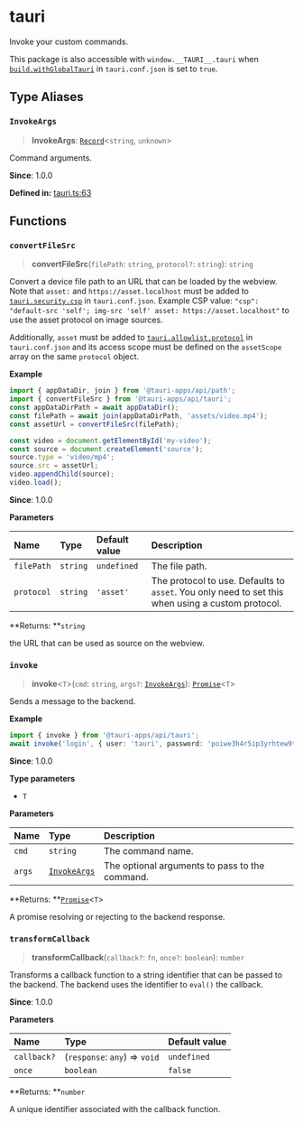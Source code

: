 # tauri

Invoke your custom commands.

This package is also accessible with `window.__TAURI__.tauri` when [`build.withGlobalTauri`](https://tauri.app/v1/api/config/#buildconfig.withglobaltauri) in `tauri.conf.json` is set to `true`.

## Type Aliases

### `InvokeArgs`

>  **InvokeArgs**: [`Record`]( https://www.typescriptlang.org/docs/handbook/utility-types.html#recordkeys-type )<`string`, `unknown`\>

Command arguments.

**Since**: 1.0.0

**Defined in:** [tauri.ts:63](https://github.com/tauri-apps/tauri/blob/2f70d8d/tooling/api/src/tauri.ts#L63)

## Functions

### `convertFileSrc`

> **convertFileSrc**(`filePath`: `string`, `protocol?`: `string`): `string`

Convert a device file path to an URL that can be loaded by the webview.
Note that `asset:` and `https://asset.localhost` must be added to [`tauri.security.csp`](https://tauri.app/v1/api/config/#securityconfig.csp) in `tauri.conf.json`.
Example CSP value: `"csp": "default-src 'self'; img-src 'self' asset: https://asset.localhost"` to use the asset protocol on image sources.

Additionally, `asset` must be added to [`tauri.allowlist.protocol`](https://tauri.app/v1/api/config/#allowlistconfig.protocol)
in `tauri.conf.json` and its access scope must be defined on the `assetScope` array on the same `protocol` object.

**Example**

```typescript
import { appDataDir, join } from '@tauri-apps/api/path';
import { convertFileSrc } from '@tauri-apps/api/tauri';
const appDataDirPath = await appDataDir();
const filePath = await join(appDataDirPath, 'assets/video.mp4');
const assetUrl = convertFileSrc(filePath);

const video = document.getElementById('my-video');
const source = document.createElement('source');
source.type = 'video/mp4';
source.src = assetUrl;
video.appendChild(source);
video.load();
```

**Since**: 1.0.0

**Parameters**

| Name | Type | Default value | Description |
| :------ | :------ | :------ | :------ |
| `filePath` | `string` | `undefined` | The file path. |
| `protocol` | `string` | `'asset'` | The protocol to use. Defaults to `asset`. You only need to set this when using a custom protocol. |

**Returns: **`string`

the URL that can be used as source on the webview.

### `invoke`

> **invoke**<`T`\>(`cmd`: `string`, `args?`: [`InvokeArgs`](tauri.md#invokeargs)): [`Promise`]( https://developer.mozilla.org/en-US/docs/Web/JavaScript/Reference/Global_Objects/Promise )<`T`\>

Sends a message to the backend.

**Example**

```typescript
import { invoke } from '@tauri-apps/api/tauri';
await invoke('login', { user: 'tauri', password: 'poiwe3h4r5ip3yrhtew9ty' });
```

**Since**: 1.0.0

**Type parameters**

- `T`

**Parameters**

| Name | Type | Description |
| :------ | :------ | :------ |
| `cmd` | `string` | The command name. |
| `args` | [`InvokeArgs`](tauri.md#invokeargs) | The optional arguments to pass to the command. |

**Returns: **[`Promise`]( https://developer.mozilla.org/en-US/docs/Web/JavaScript/Reference/Global_Objects/Promise )<`T`\>

A promise resolving or rejecting to the backend response.

### `transformCallback`

> **transformCallback**(`callback?`: `fn`, `once?`: `boolean`): `number`

Transforms a callback function to a string identifier that can be passed to the backend.
The backend uses the identifier to `eval()` the callback.

**Since**: 1.0.0

**Parameters**

| Name | Type | Default value |
| :------ | :------ | :------ |
| `callback?` | (`response`: `any`) => `void` | `undefined` |
| `once` | `boolean` | `false` |

**Returns: **`number`

A unique identifier associated with the callback function.

